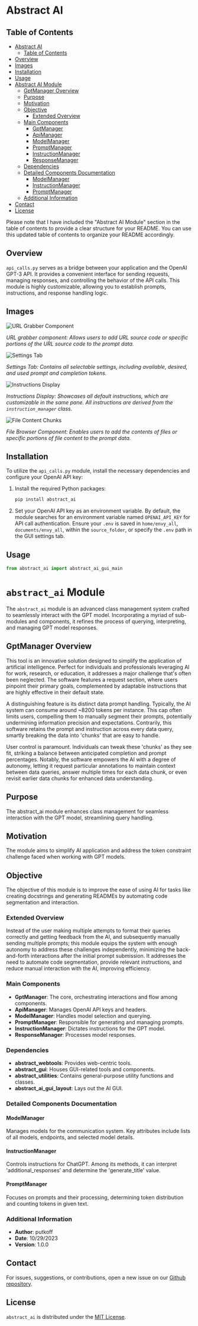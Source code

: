 # Abstract AI

## Table of Contents
- [Abstract AI](#abstract-ai)
  - [Table of Contents](#table-of-contents)
- [Overview](#overview)
- [Images](#images)
- [Installation](#installation)
- [Usage](#usage)
- [Abstract AI Module](#abstract-ai-module)
  - [GptManager Overview](#gptmanager-overview)
  - [Purpose](#purpose)
  - [Motivation](#motivation)
  - [Objective](#objective)
    - [Extended Overview](#extended-overview)
  - [Main Components](#main-components)
    - [GptManager](#gptmanager)
    - [ApiManager](#apimanager)
    - [ModelManager](#modelmanager)
    - [PromptManager](#promptmanager)
    - [InstructionManager](#instructionmanager)
    - [ResponseManager](#responsemanager)
  - [Dependencies](#dependencies)
  - [Detailed Components Documentation](#detailed-components-documentation)
    - [ModelManager](#modelmanager-1)
    - [InstructionManager](#instructionmanager-1)
    - [PromptManager](#promptmanager-1)
  - [Additional Information](#additional-information)
- [Contact](#contact)
- [License](#license)

Please note that I have included the "Abstract AI Module" section in the table of contents to provide a clear structure for your README. You can use this updated table of contents to organize your README accordingly.

## Overview

`api_calls.py` serves as a bridge between your application and the OpenAI GPT-3 API. It provides a convenient interface for sending requests, managing responses, and controlling the behavior of the API calls. This module is highly customizable, allowing you to establish prompts, instructions, and response handling logic.

## Images

![URL Grabber Component](src/abstract_ai/documentation/images/url_grabber_bs4_component.png)

*URL grabber component: Allows users to add URL source code or specific portions of the URL source code to the prompt data.*

![Settings Tab](src/abstract_ai/documentation/images/settings_tab.png)

*Settings Tab: Contains all selectable settings, including available, desired, and used prompt and completion tokens.*

![Instructions Display](src/abstract_ai/documentation/images/instructions_display.png)

*Instructions Display: Showcases all default instructions, which are customizable in the same pane. All instructions are derived from the `instruction_manager` class.*

![File Content Chunks](src/abstract_ai/documentation/images/file_content_chunks.png)

*File Browser Component: Enables users to add the contents of files or specific portions of file content to the prompt data.*

## Installation

To utilize the `api_calls.py` module, install the necessary dependencies and configure your OpenAI API key:

1. Install the required Python packages:

   ```bash
   pip install abstract_ai
   ```

2. Set your OpenAI API key as an environment variable. By default, the module searches for an environment variable named `OPENAI_API_KEY` for API call authentication. Ensure your `.env` is saved in `home/envy_all`, `documents/envy_all`, within the `source_folder`, or specify the `.env` path in the GUI settings tab.

## Usage

```python
from abstract_ai import abstract_ai_gui_main
```

# `abstract_ai` Module

The `abstract_ai` module is an advanced class management system crafted to seamlessly interact with the GPT model. Incorporating a myriad of sub-modules and components, it refines the process of querying, interpreting, and managing GPT model responses.

## GptManager Overview

This tool is an innovative solution designed to simplify the application of artificial intelligence. Perfect for individuals and professionals leveraging AI for work, research, or education, it addresses a major challenge that's often been neglected. The software features a request section, where users pinpoint their primary goals, complemented by adaptable instructions that are highly effective in their default state.

A distinguishing feature is its distinct data prompt handling. Typically, the AI system can consume around ~8200 tokens per instance. This cap often limits users, compelling them to manually segment their prompts, potentially undermining information precision and expectations. Contrarily, this software retains the prompt and instruction across every data query, smartly breaking the data into 'chunks' that are easy to handle.

User control is paramount. Individuals can tweak these 'chunks' as they see fit, striking a balance between anticipated completion and prompt percentages. Notably, the software empowers the AI with a degree of autonomy, letting it request particular annotations to maintain context between data queries, answer multiple times for each data chunk, or even revisit earlier data chunks for enhanced data understanding.
## Purpose

The abstract_ai module enhances class management for seamless interaction with the GPT model, streamlining query handling.

## Motivation

The module aims to simplify AI application and address the token constraint challenge faced when working with GPT models.

## Objective

The objective of this module is to improve the ease of using AI for tasks like creating docstrings and generating READMEs by automating code segmentation and interaction.

### Extended Overview

Instead of the user making multiple attempts to format their queries correctly and getting feedback from the AI, and subsequently manually sending multiple prompts; this module equips the system with enough autonomy to address these challenges independently, minimizing the back-and-forth interactions after the initial prompt submission. It addresses the need to automate code segmentation, provide relevant instructions, and reduce manual interaction with the AI, improving efficiency.

### Main Components

- **GptManager**: The core, orchestrating interactions and flow among components.
- **ApiManager**: Manages OpenAI API keys and headers.
- **ModelManager**: Handles model selection and querying.
- **PromptManager**: Responsible for generating and managing prompts.
- **InstructionManager**: Dictates instructions for the GPT model.
- **ResponseManager**: Processes model responses.

### Dependencies

- **abstract_webtools**: Provides web-centric tools.
- **abstract_gui**: Houses GUI-related tools and components.
- **abstract_utilities**: Contains general-purpose utility functions and classes.
- **abstract_ai_gui_layout**: Lays out the AI GUI.

### Detailed Components Documentation

#### ModelManager

Manages models for the communication system. Key attributes include lists of all models, endpoints, and selected model details.

#### InstructionManager

Controls instructions for ChatGPT. Among its methods, it can interpret 'additional_responses' and determine the 'generate_title' value.

#### PromptManager

Focuses on prompts and their processing, determining token distribution and counting tokens in given text.

### Additional Information

- **Author**: putkoff
- **Date**: 10/29/2023
- **Version**: 1.0.0

## Contact

For issues, suggestions, or contributions, open a new issue on our [Github repository](https://github.com/AbstractEndeavors/abstract_essentials/abstract_ai).

## License

`abstract_ai` is distributed under the [MIT License](https://opensource.org/licenses/MIT).

